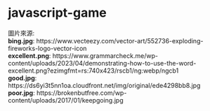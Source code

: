 # javascript-game
<p>圖片來源:</br>
<b>bing.jpg</b>: https://www.vecteezy.com/vector-art/552736-exploding-fireworks-logo-vector-icon
</br><b>excellent.png</b>: https://www.grammarcheck.me/wp-content/uploads/2023/04/demonstrating-how-to-use-the-word-excellent.png?ezimgfmt=rs:740x423/rscb1/ng:webp/ngcb1
</br><b>good.jpg</b>: https://ds6yi3t5nn1oa.cloudfront.net/img/original/ede4298bb8.jpg
</br><b>poor.jpg</b>: https://brokenbutfree.com/wp-content/uploads/2017/01/keepgoing.jpg</p>
